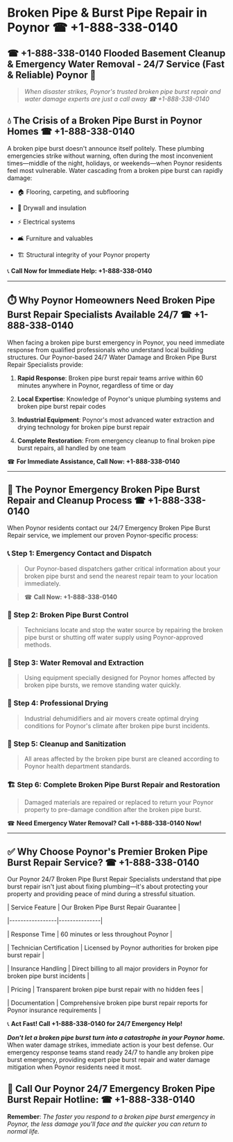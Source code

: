 # Broken Pipe & Burst Pipe Repair in Poynor ☎ +1-888-338-0140  
## ☎ +1-888-338-0140 Flooded Basement Cleanup & Emergency Water Removal - 24/7 Service (Fast & Reliable) Poynor 🚨  

> *When disaster strikes, Poynor's trusted broken pipe burst repair and water damage experts are just a call away ☎ +1-888-338-0140*  

## 💧 The Crisis of a Broken Pipe Burst in Poynor Homes ☎ +1-888-338-0140  

A broken pipe burst doesn't announce itself politely. These plumbing emergencies strike without warning, often during the most inconvenient times—middle of the night, holidays, or weekends—when Poynor residents feel most vulnerable. Water cascading from a broken pipe burst can rapidly damage:  

* 🏠 Flooring, carpeting, and subflooring  
* 🧱 Drywall and insulation  
* ⚡ Electrical systems  
* 🛋️ Furniture and valuables  
* 🏗️ Structural integrity of your Poynor property  

📞 **Call Now for Immediate Help: +1-888-338-0140**  

---  

## ⏱️ Why Poynor Homeowners Need Broken Pipe Burst Repair Specialists Available 24/7 ☎ +1-888-338-0140  

When facing a broken pipe burst emergency in Poynor, you need immediate response from qualified professionals who understand local building structures. Our Poynor-based 24/7 Water Damage and Broken Pipe Burst Repair Specialists provide:  

1. **Rapid Response**: Broken pipe burst repair teams arrive within 60 minutes anywhere in Poynor, regardless of time or day  
2. **Local Expertise**: Knowledge of Poynor's unique plumbing systems and broken pipe burst repair codes  
3. **Industrial Equipment**: Poynor's most advanced water extraction and drying technology for broken pipe burst repair  
4. **Complete Restoration**: From emergency cleanup to final broken pipe burst repairs, all handled by one team  

☎ **For Immediate Assistance, Call Now: +1-888-338-0140**  

---  

## 🔧 The Poynor Emergency Broken Pipe Burst Repair and Cleanup Process ☎ +1-888-338-0140  

When Poynor residents contact our 24/7 Emergency Broken Pipe Burst Repair service, we implement our proven Poynor-specific process:  

### 📞 Step 1: Emergency Contact and Dispatch  
> Our Poynor-based dispatchers gather critical information about your broken pipe burst and send the nearest repair team to your location immediately.  
> ☎ **Call Now: +1-888-338-0140**  

### 🚿 Step 2: Broken Pipe Burst Control  
> Technicians locate and stop the water source by repairing the broken pipe burst or shutting off water supply using Poynor-approved methods.  

### 🌊 Step 3: Water Removal and Extraction  
> Using equipment specially designed for Poynor homes affected by broken pipe bursts, we remove standing water quickly.  

### 💨 Step 4: Professional Drying  
> Industrial dehumidifiers and air movers create optimal drying conditions for Poynor's climate after broken pipe burst incidents.  

### 🧼 Step 5: Cleanup and Sanitization  
> All areas affected by the broken pipe burst are cleaned according to Poynor health department standards.  

### 🏗️ Step 6: Complete Broken Pipe Burst Repair and Restoration  
> Damaged materials are repaired or replaced to return your Poynor property to pre-damage condition after the broken pipe burst.  

☎ **Need Emergency Water Removal? Call +1-888-338-0140 Now!**  

---  

## ✅ Why Choose Poynor's Premier Broken Pipe Burst Repair Service? ☎ +1-888-338-0140  

Our Poynor 24/7 Broken Pipe Burst Repair Specialists understand that pipe burst repair isn't just about fixing plumbing—it's about protecting your property and providing peace of mind during a stressful situation.  

| Service Feature | Our Broken Pipe Burst Repair Guarantee |  
|-----------------|---------------|  
| Response Time | 60 minutes or less throughout Poynor |  
| Technician Certification | Licensed by Poynor authorities for broken pipe burst repair |  
| Insurance Handling | Direct billing to all major providers in Poynor for broken pipe burst incidents |  
| Pricing | Transparent broken pipe burst repair with no hidden fees |  
| Documentation | Comprehensive broken pipe burst repair reports for Poynor insurance requirements |  

📞 **Act Fast! Call +1-888-338-0140 for 24/7 Emergency Help!**  

***Don't let a broken pipe burst turn into a catastrophe in your Poynor home.*** When water damage strikes, immediate action is your best defense. Our emergency response teams stand ready 24/7 to handle any broken pipe burst emergency, providing expert pipe burst repair and water damage mitigation when Poynor residents need it most.  

## 📱 Call Our Poynor 24/7 Emergency Broken Pipe Burst Repair Hotline: ☎ +1-888-338-0140  

**Remember**: *The faster you respond to a broken pipe burst emergency in Poynor, the less damage you'll face and the quicker you can return to normal life.*